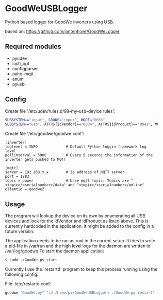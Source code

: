 # GoodWeUSBLogger
Python based logger for GoodWe inverters using USB.

based on: https://github.com/jantenhove/GoodWeLogger

## Required modules

* pyudev
* ioctl_opt
* configparser
* paho-mqtt
* enum
* pyusb

## Config

Create file '/etc/udev/rules.d/98-my-usb-device.rules':

```bash
SUBSYSTEM=="input", GROUP="input", MODE="0666"
SUBSYSTEM=="usb", ATTRS{idVendor}=="0084", ATTRS{idProduct}=="0041", MODE="0666", GROUP="plugdev"
```

Create file '/etc/goodwe/goodwe.conf':

```
[inverter]
loglevel = INFO 			# Default Python loggin framework log level
pollinterval = 5000			# Every 5 seconds the information of the inverter gets pushed to MQTT

[mqtt]
server = 192.168.x.x		# ip address of MQTT server
port = 1883
topic = power				# base mqtt topic. Topics are "<topic>/<serialnumber>/data" and "<topic>/<serialnumber>/online"
clientid = goodweZ
```

## Usage

The program will lookup the device on its own by enumerating all USB devices and look for the idVendor and idProduct as listed above.
This is currently hardcoded in the application. It might be added to the config in a future version.

The application needs to be run as root in the current setup. It tries to write a pid-file in /var/run and the high level logs for the daemon are written to /var/log/goodwe
To start the daemon application:

```bash
$ sudo ./GoodWe.py start
```

Currently I use the 'restartd' program to keep this process running using the following config:

File: /etc/restartd.conf:

```bash
goodwe "GoodWe.py" "cd /home/pi/GoodWeUSBLogger; ./GoodWe.py restart"
```